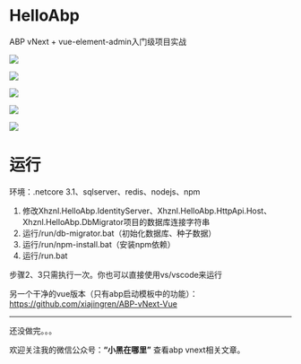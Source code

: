 # HelloAbp
ABP vNext + vue-element-admin入门级项目实战

![](https://img2020.cnblogs.com/blog/610959/202008/610959-20200819225612137-1997525523.png)

![](https://img2020.cnblogs.com/blog/610959/202008/610959-20200819225759445-2050487330.png)

![](https://img2020.cnblogs.com/blog/610959/202008/610959-20200819225844482-1130287626.png)

![](https://img2020.cnblogs.com/blog/610959/202008/610959-20200821223023332-2042194059.png)

![](https://img2020.cnblogs.com/blog/610959/202008/610959-20200824160701611-540824840.png)

# 运行

环境：.netcore 3.1、sqlserver、redis、nodejs、npm

1. 修改Xhznl.HelloAbp.IdentityServer、Xhznl.HelloAbp.HttpApi.Host、Xhznl.HelloAbp.DbMigrator项目的数据库连接字符串
2. 运行/run/db-migrator.bat（初始化数据库、种子数据）
3. 运行/run/npm-install.bat（安装npm依赖）
4. 运行/run.bat

步骤2、3只需执行一次。你也可以直接使用vs/vscode来运行

另一个干净的vue版本（只有abp启动模板中的功能）：https://github.com/xiajingren/ABP-vNext-Vue

----

还没做完。。。

欢迎关注我的微信公众号：**“小黑在哪里”** 查看abp vnext相关文章。
